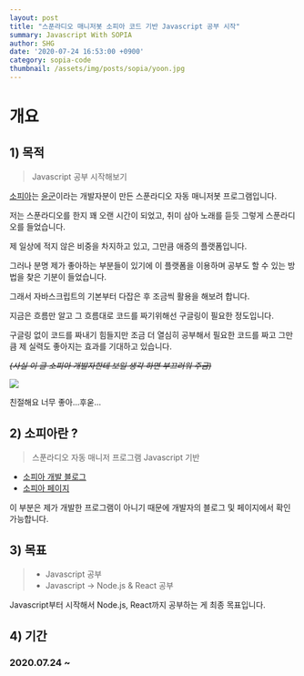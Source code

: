 ```yaml
---
layout: post
title: "스푼라디오 매니저봇 소피아 코드 기반 Javascript 공부 시작"
summary: Javascript With SOPIA
author: SHG
date: '2020-07-24 16:53:00 +0900'
category: sopia-code
thumbnail: /assets/img/posts/sopia/yoon.jpg
---
```


# 개요

## 1)  목적



> Javascript 공부 시작해보기 



[소피아](https://blog.naver.com/ifthe1201/221810647597)는 [윤군](https://github.com/Tree-Some)이라는 개발자분이 만든 스푼라디오 자동 매니저봇 프로그램입니다. 

저는 스푼라디오를 한지 꽤 오랜 시간이 되었고, 취미 삼아 노래를 듣듯 그렇게 스푼라디오를 들었습니다. 

제 일상에 적지 않은 비중을 차지하고 있고, 그만큼 애증의 플랫폼입니다. 

그러나 분명 제가 좋아하는 부분들이 있기에 이 플랫폼을 이용하며 공부도 할 수 있는 방법을 찾은 기분이 들었습니다. 

그래서 자바스크립트의 기본부터 다잡은 후 조금씩 활용을 해보려 합니다. 

지금은 흐름만 알고 그 흐름대로 코드를 짜기위해선 구글링이 필요한 정도입니다. 

구글링 없이 코드를 짜내기 힘들지만 조금 더 열심히 공부해서 필요한 코드를 짜고 그만큼 제 실력도 좋아지는 효과를 기대하고 있습니다. 

~~_(사실 이 글 소피아 개발자한테 보일 생각 하면 부끄러워 주금)_~~



![](C:\Users\pc12\Desktop\hg\assets\img\posts\sopia\yoon.PNG)

친절해요 너무 좋아...후욷...



## 2)  소피아란 ?

> 스푼라디오 자동 매니저 프로그램 
> Javascript 기반

- [소피아 개발 블로그](https://blog.naver.com/ifthe1201/221810647597)
- [소피아 페이지](https://sopia-bot.github.io/)



이 부분은 제가 개발한 프로그램이 아니기 때문에 개발자의 블로그 및 페이지에서 확인 가능합니다. 



## 3)  목표 

> - Javascript 공부
> - Javascript -> Node.js & React 공부

Javascript부터 시작해서 Node.js, React까지 공부하는 게 최종 목표입니다. 





## 4)  기간 



### 2020.07.24 ~ 

